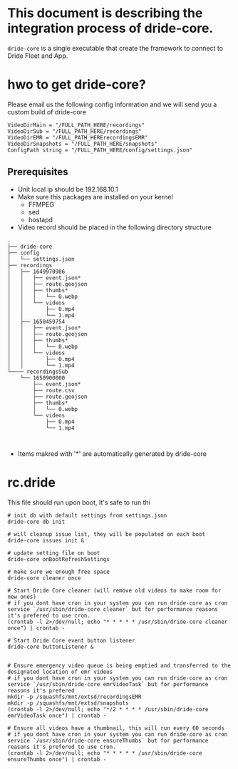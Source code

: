 # This document is describing the integration process of dride-core.
`dride-core` is a single executable that create the framework to connect to Dride Fleet and App.



# hwo to get dride-core?
Please email us the following config information and we will send you a custom build of dride-core

```
VideoDirMain = "/FULL_PATH_HERE/recordings"
VideoDirSub = "/FULL_PATH_HERE/recordings"
VideoDirEMR = "/FULL_PATH_HERErecordingsEMR"
VideoDirSnapshots = "/FULL_PATH_HERE/snapshots"
ConfigPath string = "/FULL_PATH_HERE/config/settings.json"
````

## Prerequisites

* Unit local ip should be 192.168.10.1
* Make sure this packages are installed on your kernel
  * FFMPEG
  * sed
  * hostapd
* Video record should be placed in the following directory structure 

```
.
├── dride-core
├── config
│   └── settings.json
├── recordings
│   ├── 1649970986
│   │   ├── event.json*
│   │   ├── route.geojson
│   │   ├── thumbs*
│   │   │   └── 0.webp
│   │   └── videos
│   │       ├── 0.mp4
│   │       └── 1.mp4
│   ├── 1650459754
│   │   ├── event.json*
│   │   ├── route.geojson
│   │   ├── thumbs*
│   │   │   └── 0.webp
│   │   └── videos
│   │       ├── 0.mp4
│   │       └── 1.mp4
└──── recordingsSub
    └── 1650900000
        ├── event.json*
        ├── route.csv
        ├── route.geojson
        ├── thumbs*
        │   └── 0.webp
        └── videos
            ├── 0.mp4
            └── 1.mp4
 


```
* Items makred with '*' are automatically generated by dride-core




# rc.dride 
This file should run upon boot, It's safe to run thi


```console
# init db with default settings from settings.json
dride-core db init 

# will cleanup issue list, they will be populated on each boot
dride-core issues init &

# update setting file on boot
dride-core onBootRefreshSettings

# make sure we enough free space
dride-core cleaner once

# Start Dride Core cleaner (will remove old videos to make room for new ones)
# if you dont have cron in your system you can run dride-core as cron service `/usr/sbin/dride-core cleaner` but for performance reasons it's prefered to use cron.
(crontab -l 2>/dev/null; echo "* * * * * /usr/sbin/dride-core cleaner once") | crontab -

# Start Dride Core event button listener
dride-core buttonListener &


# Ensure emergency video queue is being emptied and transferred to the designated location of emr videos
# if you dont have cron in your system you can run dride-core as cron service `/usr/sbin/dride-core emrVideoTask` but for performance reasons it's prefered 
mkdir -p /squashfs/mnt/extsd/recordingsEMR
mkdir -p /squashfs/mnt/extsd/snapshots
(crontab -l 2>/dev/null; echo "*/2 * * * * /usr/sbin/dride-core emrVideoTask once") | crontab -

# Ensure all videos have a thumbnail, this will run every 60 seconds
# if you dont have cron in your system you can run dride-core as cron service `/usr/sbin/dride-core ensureThumbs` but for performance reasons it's prefered to use cron.
(crontab -l 2>/dev/null; echo "* * * * * /usr/sbin/dride-core ensureThumbs once") | crontab -


```

